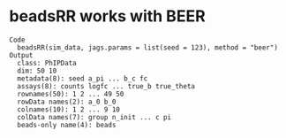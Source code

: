 # beadsRR works with BEER

    Code
      beadsRR(sim_data, jags.params = list(seed = 123), method = "beer")
    Output
      class: PhIPData 
      dim: 50 10 
      metadata(8): seed a_pi ... b_c fc
      assays(8): counts logfc ... true_b true_theta
      rownames(50): 1 2 ... 49 50
      rowData names(2): a_0 b_0
      colnames(10): 1 2 ... 9 10
      colData names(7): group n_init ... c pi
      beads-only name(4): beads


